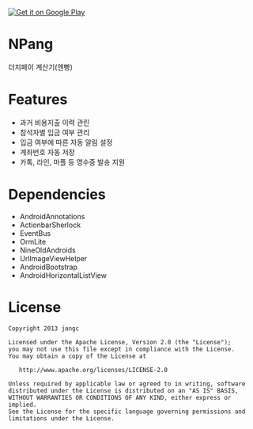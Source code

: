 [![Get it on Google Play](http://www.android.com/images/brand/get_it_on_play_logo_small.png)](http://play.google.com/store/apps/details?id=com.threeam.npang)

NPang
=====
더치페이 계산기(엔빵) 


Features
========
- 과거 비용지출 이력 관린
- 참석자별 입금 여부 관리
- 입금 여부에 따른 자동 알림 설정
- 계좌번호 자동 저장
- 카톡, 라인, 마플 등 영수증 발송 지원 


Dependencies
============
* AndroidAnnotations
* ActionbarSherlock
* EventBus
* OrmLite
* NineOldAndroids
* UrlImageViewHelper
* AndroidBootstrap
* AndroidHorizontalListView

License
=======
    Copyright 2013 jangc

    Licensed under the Apache License, Version 2.0 (the "License");
    you may not use this file except in compliance with the License.
    You may obtain a copy of the License at

       http://www.apache.org/licenses/LICENSE-2.0

    Unless required by applicable law or agreed to in writing, software
    distributed under the License is distributed on an "AS IS" BASIS,
    WITHOUT WARRANTIES OR CONDITIONS OF ANY KIND, either express or implied.
    See the License for the specific language governing permissions and
    limitations under the License.